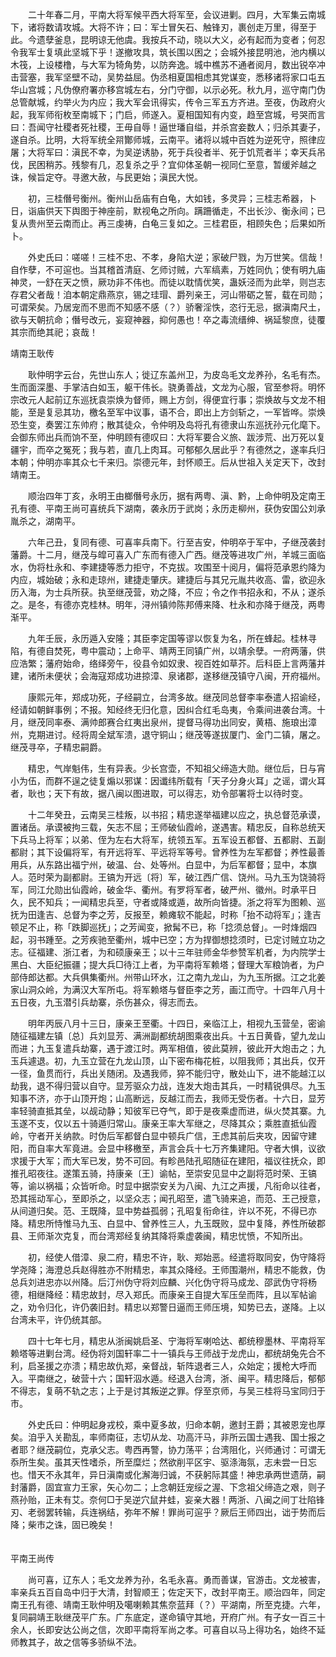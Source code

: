 <!-- { "loadSidebar": true } -->
　　二十年春二月，平南大将军候平西大将军至，会议进剿。四月，大军集云南城下，诸将数请攻城。大将不许；曰：军士冒矢石、触锋刃，裹创走万里，得至于此。今遗孽釜息，昆明谅无他虞。我按兵不动，晓以大义，必有起而为变者；何忍令我军士复填此坚城下乎！遂撤攻具，筑长围以困之；会城外接昆明池，池内横以木筏，上设楼橹，与大军为犄角势，以防奔逸。城中樵苏不通者阅月，数出锐卒冲击营塞，我军坚壁不动，吴势益屈。伪丞相夏国相虑其党谋变，悉移诸将家口屯五华山宫城；凡伪僚府署亦移宫城左右，分门守御，以示必死。秋九月，巡守南门伪总管献城，约举火为内应；我大军会讯得实，传令三军五方齐进。至夜，伪政府火起，我军师衔枚至南城下；门启，师遂入。夏相国知有内变，趋至宫城，号哭而言曰：吾闻守社稷者死社稷，王毋自辱！逼世璠自缢，并杀宫妾数人；归杀其妻子，遂自杀。比明，大将军统全喌酇师城，云南平。诸将以城中百姓为逆死守，照律应屠；大将军曰：滇民不幸，为吴逆诱胁，死于兵役者半、死于饥荒者半；幸天兵吊伐，民困稍苏。残黎有几，忍复杀之乎？宜仰体圣朝一视同仁至意，暂缓斧越之诛，候旨定夺。寻邀大赦，与民更始；滇民大悦。

　　初，三桂僭号衡州。衡州山岳庙有白龟，大如钱，多灵异；三桂志希器，卜日，诣庙供天下舆图于神座前，默视龟之所向。蹒跚循走，不出长沙、衡永间；已复从贵州至云南而止。再三虔祷，白龟三复如之。三桂君臣，相顾失色；后果如所卜。

　　外史氏曰：嗟嗟！三桂不忠、不孝，身陷大逆；家破尸戮，为万世笑。信哉！自作孽，不可逭也。当其稽首清庭、乞师讨贼，六军缟素，万姓同仇；使有明九庙神灵，一舒在天之愤，厥功非不伟也。而徒以耽情优笑，蛊妖泾而为此举，则岂志存君父者哉！洎本朝定鼎燕京，锡之珪瑁、爵列亲王，河山带砺之誓，载在司勋；可谓荣矣。乃居宠而不思而不知感不感（？）骄奢淫怢，恣行无忌，据滇南尺土，欲与天朝抗命；僭号改元，妄窥神器，抑何愚也！卒之毒流缙绅、祸延黎庶，徒覆其宗而绝其祀；哀哉！  

靖南王耿传

　　耿仲明字云台，先世山东人；徙辽东盖州卫，为皮岛毛文龙养孙，名毛有杰。生而面深墨、手掌洁白如玉，躯干伟长。骁勇善战，文龙为心服，官至参将。明怀宗改元人起前辽东巡抚袁崇焕为督师，赐上方剑，得便宜行事；崇焕故与文龙不相能，至是复忌其功，檄名至军中议事，语不合，即出上方剑斩之，一军皆哗。崇焕恐生变，奏罢江东帅府；散其徒众，令仲明及岛将孔有德隶山东巡抚孙元化麾下。会御东师出兵而饷不至，仲明顾有德叹曰：大将军要合义旅、跋涉荒、出万死以复疆宇，而卒之冤死；我与若，直几上肉耳。可郁郁久居此乎？有德然之，遂率兵归本朝；仲明亦率其众七千来归。崇德元年，封怀顺王。后从世祖入关定天下，改封靖南王。

　　顺治四年丁亥，永明王由榔僭号永历，据有两粤、滇、黔，上命仲明及定南王孔有德、平南王尚可喜统兵下湖南，袭永历于武岗；永历走柳州，获伪安国公刘承胤杀之，湖南平。

　　六年己丑，复同有德、可喜率兵南下。行至吉安，仲明卒于军中，子继茂袭封藩爵。十二月，继茂与皡可喜入广东而有德入广西。继茂等进攻广州，羊城三面临水，伪将杜永和、李建捷等悉力拒守，不克拔。攻围至十阅月，偏将范承恩约降为内应，城始破；永和走琼州，建捷走肇庆。建捷后与其兄元胤共收高、雷，欲迎永历入海，为士兵所获。执至继茂营，劝之降，不应；令之作书招永和，不从；遂杀之。是冬，有德亦克桂林。明年，浔州镇帅陈邦傅来降、杜永和亦降于继茂，两粤渐平。

　　九年壬辰，永历遁入安隆；其臣李定国等谬以恢复为名，所在蜂起。桂林寻陷，有德自焚死，粤中震动；上命平、靖两王同镇广州，以靖余孽。一府两藩，供应浩繁；藩府始命，络绎旁午，役县令如奴隶、视百姓如草芥。后科臣上言两藩并建，诸所未便状；会海寇郑成功进掠漳、泉诸郡，遂移继茂镇守八闽，开府福州。

　　康熙元年，郑成功死，子经嗣立，台湾多故。继茂同总督李率泰遣人招谕经，经请如朝鲜事例；不报。知经终无归化意，因纠合红毛岛夷，令乘间进袭台湾。十月，继茂同率泰、满帅郎赛合红夷出泉州，提督马得功出同安，黄梧、施琅出漳州，克期进讨。经将周全斌军溃，退守铜山；继茂等遂拔厦门、金门二镇，屠之。继茂寻卒，子精忠嗣爵。

　　精忠，气岸魁伟，生有异表。少长宫壶，不知祖父缔造大勋。继位后，日与宵小为伍，而群不逞之徒复煽以邪谋：因谶纬所载有「天子分身火耳」之谣，谓火耳者，耿也；天下有故，据八闽以图进取，可以得志，劝令部署将士以待时变。

　　十二年癸丑，云南吴三桂叛，以书招；精忠遂举福建以应之，执总督范承谟，置诸岳。承谟被拘三载，矢志不屈；王师破仙霞岭，遂遇害。精忠反，自称总统天下兵马上将军；以弟、侄为左右大将军，统领五军。五军设五都督、五都尉、五副都尉；其下设偏将军，有开远将军、平远将军等号。曾养性为左军都督；养性最善用兵，从东路出福宁州，破温、台、处等州。白显中，为后军都督；显中，本旗人。范时荣为副都尉。王镐为开远〔将〕军，破江西广信、饶州。马九玉为饶骑将军，同江允勋出仙霞岭，破金华、衢州。有罗将军者，破严州、徽州。时承平日久，民不知兵；一闻精忠兵至，守者或降或遁，故所向皆捷。浙之将军为图赖、巡抚为田逢吉、总督为李之芳，反报至，赖瘫软不能起，时称「抬不动将军」；逢吉顿足不止，称「跌脚巡抚」；之芳闻变，掀髯不已，称「捻须总督」。一时烽烟四起，羽书踵至。之芳疾驰至衢州，城中已空；方为捍御想捻须时，已定讨贼立功之志。征福建、浙江者，为和硕康亲王；以十三年驻师金华参赞军机者，为内院学士黑白、大臣纪振疆；提大兵□待江上者，为平南将军赖塔；督理大军粮饷者，为户部侍郎达都。大兵俱集衢州。州带山环水，江之南九龙山，为九玉所据。江之北姜家山洞众岭，为满汉大军所屯。将军赖塔与督臣李之芳，画江而守。十四年八月十五日夜，九玉潜引兵劫寨，杀伤甚众，得志而去。

　　明年丙辰八月十三日，康亲王至衢。十四日，亲临江上，相视九玉营垒，密谕随征福建左镇〔总〕兵刘显芳、满洲副都统胡图乘夜出兵。十五日黄昏，望九龙山而进；九玉复遣兵劫寨，遇于渡江时。两军相值，彼此莫辨，彼此开大炮击之；九玉兵遽退。初，九玉立营在九龙山顶，山下密布梅花桩，以阻我师；其出兵，仅开一径，鱼贯而行，兵出关随闭。及遇我师，猝不能归守，散处山下，进不能越江以劫我，退不得归营以自守。显芳驱众力战，连发大炮击其兵，一时精锐俱尽。九玉知事不济，亦于山顶开炮；山高断远，反越江而去，我师无受伤者。十六日，显芳率轻骑直抵其垒，以觇动静；知彼军已夺气，即于是夜乘虚而进，纵火焚其寨。九玉遂不支，仅以五十骑遁归常山。康亲王率大军继之，尽降其众；乘胜直抵仙霞岭，守者开关纳款。时伪后军都督白显中顿兵广信，王虑其前后夹攻，因留守建阳，而自率大军竟进。会显中移檄至，声言会兵十七万齐集建阳。守者大惧，议欲求援于大军；而大军已发，势不可回。有畛邑陆孔昭随征在建阳，福议往抚众，即推孔昭夜往。遂策五骑，持康亲〔王〕谕帖，至崇安见显中之副将范时荣、王镐等，谕以祸福；众皆听命。时显中据崇安关为八闽、九江之声援，凡衔命以往者，恐其摇动军心，至即杀之，以坚众志；闻孔昭至，遣飞骑来追，而范、王己授意，从间道归矣。范、王既降，显中势益孤弱；孔昭复衔命往，许以不死，不得已亦降。精忠所恃惟马九玉、白显中、曾养性三人，九玉既败，显中复降，养性所破郡县、王师渐次克复，而台湾郑经复纳其降将乘虚袭闽，精忠忧愤，不知所出。

　　初，经使人借漳、泉二府，精忠不许，耿、郑始恶。经遣将取同安，伪守降将学尧降；海澄总兵赵得胜亦不附精忠，率其众降经。王师围潮州，精忠不能救，伪总兵刘进忠亦以州降。后汀州伪守将刘应麟、兴化伪守将马成龙、邵武伪守将杨德，相继降经：精忠故封，尽入郑氏。而康亲王自提大军压垒而阵，且以军帖谕之，劝令归化，许仍袭旧封。精忠以郑警日逼而王师压境，知势已去，遂降。上以台湾未平，许仍统其部。

　　四十七年七月，精忠从浙闽姚启圣、宁海将军喇哈达、都统穆墨林、平南将军赖塔等进剿台湾。经伪将刘国轩率二十一镇兵与王师战于龙虎山，都统胡兔先合不利，启圣援之亦溃；精忠故仇郑，亲督战，斩阵退者三人，众始定；援枪大呼而入。平南继之，破营十六；国轩泅水遁。经退入台湾，浙、闽平。精忠降后，郁郁不得志，复萌不轨之志；上于是讨其叛逆之罪。俘至京师，与吴三桂将马宝同归于市。

　　外史氏曰：仲明起身戎校，乘中夏多故，归命本朝，邀封王爵；其被恩宠也厚矣。洎乎入关勘乱，率师南征，志切从龙、功高汗马，非所云国士遇我、国士报之者耶？继茂嗣位，克承父志。粤西再警，协力荡平；台湾阻化，兴师通讨：可谓无忝所生矣。虽其天性嗜杀，所至糜烂；然欲削平区宇、驱涤海氛，志未尝一日忘也。惜天不永其年，异日滇南或化澥海归诚，不获躬际其盛！神忠承两世遗荫，嗣封藩爵，固宜宣力王家，矢心勿二；上念朝廷宠绥之渥、下念祖父缔造之艰，则子燕孙贻，正未有艾。奈何□于吴逆穴鼠井蛙，妄亲大器！两浙、八闽之间丁壮陷锋刃、老弱罢转输，兵连祸结，弥年不解！罪尚可逭乎？厥后王师四出，诎于势而后降；柴市之诛，固已晚矣！  
　 

平南王尚传

　　尚可喜，辽东人；毛文龙养为孙，名毛永喜。勇而善谋，官游击。文龙被害，率亲兵五百自岛中归于大清，封智顺王；佐定天下，改封平南王。顺治四年，同定南王孔有德、靖南王耿仲明及噶喇赖其焦奈蓝拜（？）平湖南，所至克捷。六年，复同嗣靖王耿继茂平广东。广东底定，遂命镇守其地，开府广州。有子女一百三十余人，长即安达公尚之信，次即平南将军尚之孝。可喜自以马上得功名，始终不延师教其子，故之信等多骄纵不法。

